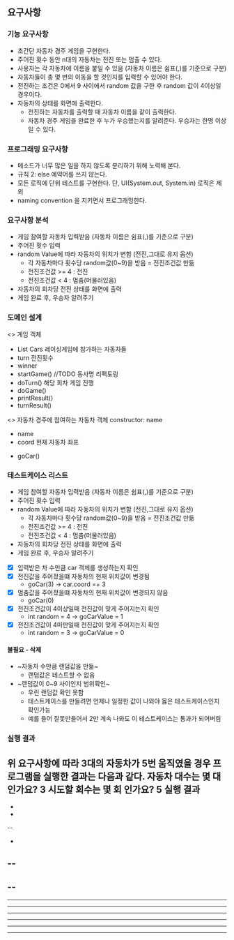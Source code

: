 ## 요구사항

### 기능 요구사항
- 초간단 자동차 경주 게임을 구현한다.
- 주어진 횟수 동안 n대의 자동차는 전진 또는 멈출 수 있다.
- 사용자는 각 자동차에 이름을 붙일 수 있음 (자동차 이름은 쉼표(,)를 기준으로 구분)
- 자동차들이 총 몇 번의 이동을 할 것인지를 입력할 수 있어야 한다.
- 전진하는 조건은 0에서 9 사이에서 random 값을 구한 후 random 값이 4이상일 경우이다.
- 자동차의 상태를 화면에 출력한다. 
  - 전진하는 자동차를 출력할 때 자동차 이름을 같이 출력한다.
  - 자동차 경주 게임을 완료한 후 누가 우승했는지를 알려준다. 우승자는 한명 이상일 수 있다.

### 프로그래밍 요구사항
- 메소드가 너무 많은 일을 하지 않도록 분리하기 위해 노력해 본다.
- 규칙 2: else 예약어를 쓰지 않는다.
- 모든 로직에 단위 테스트를 구현한다. 단, UI(System.out, System.in) 로직은 제외
- naming convention 을 지키면서 프로그래밍한다.

### 요구사항 분석
- 게임 참여할 자동차 입력받음 (자동차 이름은 쉼표(,)를 기준으로 구분)
- 주어진 횟수 입력  
- random Value에 따라 자동차의 위치가 변함 (전진,그대로 유지 옵션)
  - 각 자동차마다 횟수당 random값(0~9)을 받음 = 전진조건값 만듦
  - 전진조건값 >= 4 : 전진
  - 전진조건값 < 4 : 멈춤(머물러있음)
- 자동차의 회차당 전진 상태를 화면에 출력
- 게임 완료 후, 우승자 알려주기 

### 도메인 설계
<<RacingGame>> 게임 객체
+ List<Car> Cars 레이싱게임에 참가하는 자동차들
+ turn 전진횟수
+ winner
+ startGame() //TODO 동사명 리팩토링
+ doTurn() 해당 회차 게임 진행
+ doGame() 
+ printResult()
+ turnResult()

<<Car>> 자동차 경주에 참여하는 자동차 객체
constructor: name
+ name
+ coord 현재 자동차 좌표
- goCar()


### 테스트케이스 리스트
- 게임 참여할 자동차 입력받음 (자동차 이름은 쉼표(,)를 기준으로 구분)
- 주어진 횟수 입력  
- random Value에 따라 자동차의 위치가 변함 (전진,그대로 유지 옵션)
  - 각 자동차마다 횟수당 random값(0~9)을 받음 = 전진조건값 만듦
  - 전진조건값 >= 4 : 전진
  - 전진조건값 < 4 : 멈춤(머물러있음)
- 자동차의 회차당 전진 상태를 화면에 출력
- 게임 완료 후, 우승자 알려주기 

- [x] 입력받은 차 수만큼 car 객체를 생성하는지 확인
- [x] 전진값을 주어졌을떄 자동차의 현재 위치값이 변경됨
  -  goCar(3) -> car.coord =+ 3
- [x] 멈춤값을 주어졌을떄 자동차의 현재 위치값이 변경되지 않음
  -  goCar(0)
- [x] 전진조건값이 4이상일때 전진값이 맞게 주어지는지 확인
  -  int random = 4 -> goCarValue = 1
- [x] 전진조건값이 4미만일때 전진값이 맞게 주어지는지 확인
  -  int random = 3 -> goCarValue = 0

#### 불필요 - 삭제
- ~자동차 수만큼 랜덤값을 만듦~
  - 랜덤값은 테스트할 수 없음
- ~랜덤값이 0~9 사이인지 범위확인~ 
  - 우린 랜덤값 확인 못함
  - 테스트케이스를 만들려면 언제나 일정한 값이 나와야 옳은 테스트케이스인지 확인가능
  - 예를 들어 잘못만들어서 2만 계속 나와도 이 테스트케이스는 통과가 되어버림  

### 실행 결과
위 요구사항에 따라 3대의 자동차가 5번 움직였을 경우 프로그램을 실행한 결과는 다음과 같다.
자동차 대수는 몇 대 인가요?
3
시도할 회수는 몇 회 인가요?
5
실행 결과
-
-
-

--

-
--
---
--
---
----
---
----
----
----
-----